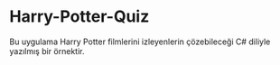 # Harry-Potter-Quiz
Bu uygulama Harry Potter filmlerini izleyenlerin çözebileceği  C# diliyle yazılmış bir örnektir.
